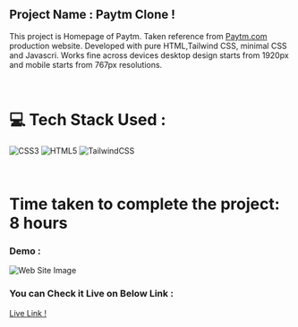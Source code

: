 
## Project Name : **Paytm Clone !**

This project is Homepage of Paytm. Taken reference from [Paytm.com](https://paytm.com/) production website.  Developed with pure HTML,Tailwind CSS, minimal CSS and Javascri.
Works fine across devices desktop design starts from 1920px and mobile starts from 767px resolutions.

</br>

# 💻 Tech Stack Used :

![CSS3](https://img.shields.io/badge/css3-%231572B6.svg?style=for-the-badge&logo=css3&logoColor=white) ![HTML5](https://img.shields.io/badge/html5-%23E34F26.svg?style=for-the-badge&logo=html5&logoColor=white) ![TailwindCSS](https://img.shields.io/badge/tailwindcss-%2338B2AC.svg?style=for-the-badge&logo=tailwind-css&logoColor=white)

</br>

# Time taken to complete the project: 8 hours

### Demo :

![Web Site Image](https://github.com/anitha-nagadasarink/paytm-tailwid-clone/blob/HTML-CSS-Projects/Assets/desktop.pngg)

### You can Check it Live on Below Link :

[Live Link !](https://paytm-tailwind-clone-new.netlify.app/)
